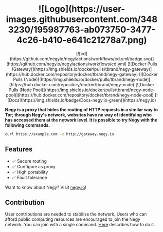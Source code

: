 <h1 align="center">
  ![Logo](https://user-images.githubusercontent.com/3483230/195987763-ab073750-3477-4c26-b410-e641c21278a7.png)
</h1>

<p align="center">
  [![cd](https://github.com/negyio/negy/actions/workflows/cd.yml/badge.svg)](https://github.com/negyio/negy/actions/workflows/cd.yml)
  [![Docker Pulls (Gateway)](https://img.shields.io/docker/pulls/tbrand/negy-gateway)](https://hub.docker.com/repository/docker/tbrand/negy-gateway)
  [![Docker Pulls (Node)](https://img.shields.io/docker/pulls/tbrand/negy-node)](https://hub.docker.com/repository/docker/tbrand/negy-node)
  [![Docker Pulls (Node Pool)](https://img.shields.io/docker/pulls/tbrand/negy-node-pool)](https://hub.docker.com/repository/docker/tbrand/negy-node-pool)
  [![Docs](https://img.shields.io/badge/Docs-negy.io-green)](https://negy.io)
<p align="center">

**Negy is a proxy that hides the routing of HTTP requests in a similar way to Tor; through Negy's network, websites have no way of identifying who has accessed them at the network level. It is possible to try Negy with the following commands.**

```bash
curl https://example.com -x http://gateway.negy.io
```

## Features

- :white_check_mark: Secure routing
- :white_check_mark: Configure as proxy
- :white_check_mark: High portability
- :white_check_mark: Fault tolerance

Want to know about Negy? Visit [negy.io](https://negy.io)!

## Contribution

User contributions are needed to stabilise the network. Users who can afford public computing resources are encouraged to join the Negy network. You can join with a single command. [Here](https://negy.io/docs/contribution/launch_public_node) describes how to do it.
